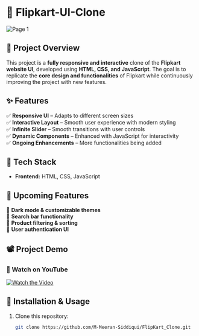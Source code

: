 # 🚀 Flipkart-UI-Clone

![Page 1](assets/Project_Preview/Page.png)

## 📌 Project Overview
This project is a **fully responsive and interactive** clone of the **Flipkart website UI**, developed using **HTML, CSS, and JavaScript**. The goal is to replicate the **core design and functionalities** of Flipkart while continuously improving the project with new features.

## ✨ Features
✅ **Responsive UI** – Adapts to different screen sizes  
✅ **Interactive Layout** – Smooth user experience with modern styling  
✅ **Infinite Slider** – Smooth transitions with user controls  
✅ **Dynamic Components** – Enhanced with JavaScript for interactivity  
✅ **Ongoing Enhancements** – More functionalities being added  

## 🔧 Tech Stack
- **Frontend:** HTML, CSS, JavaScript  

## 🚀 Upcoming Features
🔹 **Dark mode & customizable themes**  
🔹 **Search bar functionality**  
🔹 **Product filtering & sorting**  
🔹 **User authentication UI**  

## 📽️ Project Demo
### 🎥 Watch on YouTube  
[![Watch the Video](https://img.youtube.com/vi/NDvjnoHimQc/0.jpg)](https://youtu.be/NDvjnoHimQc)

## 📂 Installation & Usage
1. Clone this repository:  
   ```bash
   git clone https://github.com/M-Meeran-Siddiqui/FlipKart_Clone.git
